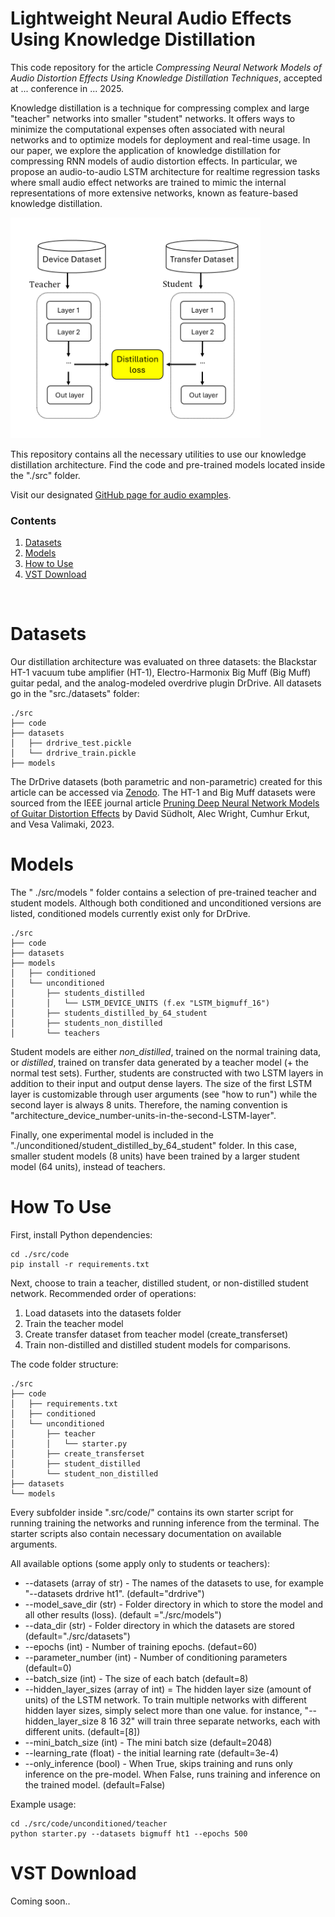 # Lightweight Neural Audio Effects Using Knowledge Distillation

This code repository for the article _Compressing Neural Network Models of Audio Distortion Effects Using Knowledge Distillation Techniques_, accepted at ... conference in ... 2025.

Knowledge distillation is a technique for compressing complex and large "teacher" networks into smaller "student" networks. It offers ways to minimize the computational expenses often associated with neural networks and to optimize models for deployment and real-time usage. In our paper, we explore the application of knowledge distillation for compressing RNN models of audio distortion effects. In particular, we propose an audio-to-audio LSTM architecture for realtime regression tasks where small audio effect networks are trained to mimic the internal representations of more extensive networks, known as feature-based knowledge distillation.

<div align="left">
 <img src="./fig/dk2.png" width="400">
</div>

This repository contains all the necessary utilities to use our knowledge distillation architecture. Find the code and pre-trained models located inside the "./src" folder.

Visit our designated [GitHub page for audio examples]().

<!-- Our distillation architecture was evaluated on three datasets, the Blackstar HT-1 vacuum tube amplifier (HT-1), Electro-Harmonix Big Muff (Big Muff) guitar pedal, and the analog-modeled overdrive plugin DrDrive.

Below are just a few non-parametric examples comparing our distilled student models against regular students networks (non-distilled).

**64 unit networks**
DrDrive - Target - Distilled - NonDistilled
HT-1 - Target - Distilled - NonDistilled

**8 unit networks**
Big Muff - Target - Distilled - NonDistilled -->

### Contents

1. [Datasets](#datasets)
2. [Models](#models)
3. [How to Use](#how-to-use)
4. [VST Download](#vst-download)

<br/>

# Datasets

Our distillation architecture was evaluated on three datasets: the Blackstar HT-1 vacuum tube amplifier (HT-1), Electro-Harmonix Big Muff (Big Muff) guitar pedal, and the analog-modeled overdrive plugin DrDrive. All datasets go in the "src./datasets" folder:
```
./src
├── code
├── datasets
│   ├── drdrive_test.pickle
│   └── drdrive_train.pickle
├── models
```
The DrDrive datasets (both parametric and non-parametric) created for this article can be accessed via [Zenodo](https://doi.org/10.5281/zenodo.15222630). The HT-1 and Big Muff datasets were sourced from the IEEE journal article [Pruning Deep Neural Network Models of Guitar Distortion Effects](https://ieeexplore.ieee.org/abstract/document/9954902/) by David Südholt, Alec Wright, Cumhur Erkut, and Vesa Valimaki, 2023.

# Models

The " ./src/models " folder contains a selection of pre-trained teacher and student models. Although both conditioned and unconditioned versions are listed, conditioned models currently exist only for DrDrive.
```
./src
├── code
├── datasets
├── models
│   ├── conditioned       
│   └── unconditioned
│       ├── students_distilled
│       │   └── LSTM_DEVICE_UNITS (f.ex "LSTM_bigmuff_16")
│       ├── students_distilled_by_64_student
│       ├── students_non_distilled
│       └── teachers 
```
Student models are either *non_distilled*, trained on the normal training data, or *distilled*, trained on transfer data generated by a teacher model (+ the normal test sets). Further, students are constructed with two LSTM layers in addition to their input and output dense layers. The size of the first LSTM layer is customizable through user arguments (see "how to run") while the second layer is always 8 units. Therefore, the naming convention is "architecture_device_number-units-in-the-second-LSTM-layer".

Finally, one experimental model is included in the "./unconditioned/student_distilled_by_64_student" folder. In this case, smaller student models (8 units) have been trained by a larger student model (64 units), instead of teachers.

# How To Use 

First, install Python dependencies:
```
cd ./src/code
pip install -r requirements.txt
```
Next, choose to train a teacher, distilled student, or non-distilled student network. Recommended order of operations:
1. Load datasets into the datasets folder
2. Train the teacher model
3. Create transfer dataset from teacher model (create_transferset)
4. Train non-distilled and distilled student models for comparisons.

The code folder structure:
```
./src
├── code    
│   ├── requirements.txt
│   ├── conditioned
│   └── unconditioned  
│       ├── teacher
│       │   └── starter.py
│       ├── create_transferset 
│       ├── student_distilled 
│       └── student_non_distilled
├── datasets
└── models
``` 
Every subfolder inside ".src/code/" contains its own starter script for running training the networks and running inference from the terminal. The starter scripts also contain necessary documentation on available arguments.

All available options (some apply only to students or teachers): 
* --datasets (array of str) - The names of the datasets to use, for example "--datasets drdrive ht1". (default="drdrive") 
* --model_save_dir (str) - Folder directory in which to store the model and all other results (loss). (default ="./src/models")
* --data_dir (str) - Folder directory in which the datasets are stored (default="./src/datasets")
* --epochs (int) - Number of training epochs. (defaut=60)
* --parameter_number (int) - Number of conditioning parameters (default=0)
* --batch_size (int) - The size of each batch (default=8) 
* --hidden_layer_sizes (array of int) = The hidden layer size (amount of units) of the LSTM network. To train multiple networks with different hidden layer sizes, simply select more than one value. for instance, "--hidden_layer_size 8 16 32" will train three separate networks, each with different units. (default=[8])
* --mini_batch_size (int) - The mini batch size (default=2048) 
* --learning_rate (float) - the initial learning rate (default=3e-4)
* --only_inference (bool) - When True, skips training and runs only inference on the pre-model. When False, runs training and inference on the trained model. (default=False)

Example usage: 
```
cd ./src/code/unconditioned/teacher
python starter.py --datasets bigmuff ht1 --epochs 500
``` 

# VST Download

Coming soon..

<!-- aleks try with neutone
ricc with other. -->
